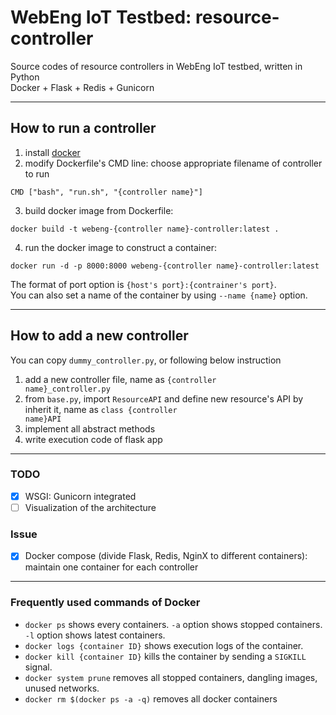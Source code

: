 # WebEng IoT Testbed: resource-controller

Source codes of resource controllers in WebEng IoT testbed, written in Python  
Docker + Flask + Redis + Gunicorn

---
## How to run a controller

1. install [docker](https://www.docker.com/)
2. modify Dockerfile's CMD line: choose appropriate filename of controller to run
```
CMD ["bash", "run.sh", "{controller name}"]
```

3. build docker image from Dockerfile:
```
docker build -t webeng-{controller name}-controller:latest .
```

4. run the docker image to construct a container:
```
docker run -d -p 8000:8000 webeng-{controller name}-controller:latest
```
The format of port option is `{host's port}:{contrainer's port}`.  
You can also set a name of the container by using `--name {name}` option.

---
## How to add a new controller
You can copy <code>dummy_controller.py</code>, or following below instruction
1. add a new controller file, name as <code>{controller name}_controller.py</code>
2. from <code>base.py</code>, import <code>ResourceAPI</code> and define new resource's API by inherit it, name as <code>class {controller name}API</code>
3. implement all abstract methods
4. write execution code of flask app

---
### TODO
- [x] WSGI: Gunicorn integrated
- [ ] Visualization of the architecture

### Issue
- [x] Docker compose (divide Flask, Redis, NginX to different containers): maintain one container for each controller

---
### Frequently used commands of Docker
- `docker ps` shows every containers. `-a` option shows stopped containers. `-l` option shows latest containers.
- `docker logs {container ID}` shows execution logs of the container.
- `docker kill {container ID}` kills the container by sending a `SIGKILL` signal.
- `docker system prune` removes all stopped containers, dangling images, unused networks.
- `docker rm $(docker ps -a -q)` removes all docker containers

